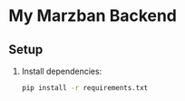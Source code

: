# My Marzban Backend

## Setup
1. Install dependencies:
   ```bash
   pip install -r requirements.txt